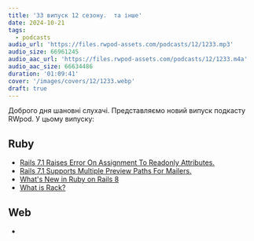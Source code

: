 ```yaml
---
title: '33 випуск 12 сезону.  та інше'
date: 2024-10-21
tags:
  - podcasts
audio_url: 'https://files.rwpod-assets.com/podcasts/12/1233.mp3'
audio_size: 66961245
audio_aac_url: 'https://files.rwpod-assets.com/podcasts/12/1233.m4a'
audio_aac_size: 66634486
duration: '01:09:41'
cover: '/images/covers/12/1233.webp'
draft: true
---
```


Доброго дня шановні слухачі. Представляємо новий випуск подкасту RWpod. У цьому випуску:

## Ruby

- [Rails 7.1 Raises Error On Assignment To Readonly Attributes.](https://blog.saeloun.com/2024/10/15/rails-7-1-raises-error-on-assignment-to-readonly-attributes/)
- [Rails 7.1 Supports Multiple Preview Paths For Mailers.](https://blog.saeloun.com/2024/10/12/rails-7-1-supports-multiple-preview-paths-for-mailers/)
- [What's New in Ruby on Rails 8](https://blog.appsignal.com/2024/10/07/whats-new-in-ruby-on-rails-8.html)
- [What is Rack?](https://younes.codes/posts/what-is-rack)

## Web

- []()
